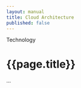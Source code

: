 ```yaml
---
layout: manual
title: Cloud Architecture
published: false
---
```


Technology

# {{page.title}}

...